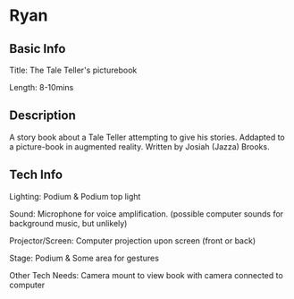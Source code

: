 # Ryan


## Basic Info

Title: The Tale Teller's picturebook

Length: 8-10mins


## Description
A story book about a Tale Teller attempting to give his stories. Addapted to a picture-book in augmented reality.
Written by Josiah (Jazza) Brooks.


## Tech Info

Lighting: Podium & Podium top light

Sound: Microphone for voice amplification. (possible computer sounds for background music, but unlikely)

Projector/Screen: Computer projection upon screen (front or back)

Stage: Podium & Some area for gestures

Other Tech Needs: Camera mount to view book with camera connected to computer
